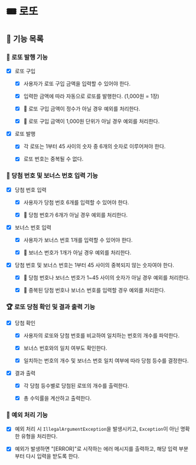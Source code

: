 # 🎟️ 로또

## 🚀 기능 목록

### 🎫 로또 발행 기능

- [x] 로또 구입

  - [x] 사용자가 로또 구입 금액을 입력할 수 있어야 한다.

  - [x] 입력한 금액에 따라 자동으로 로또를 발행한다. (1,000원 = 1장)

  - [x] 🚧 로또 구입 금액이 정수가 아닐 경우 예외를 처리한다.

  - [x] 🚧 로또 구입 금액이 1,000원 단위가 아닐 경우 예외를 처리한다.

- [x] 로또 발행

  - [x] 각 로또는 1부터 45 사이의 숫자 중 6개의 숫자로 이루어져야 한다.

  - [x] 로또 번호는 중복될 수 없다.


### 🔮 당첨 번호 및 보너스 번호 입력 기능

- [x] 당첨 번호 입력

  - [x] 사용자가 당첨 번호 6개를 입력할 수 있어야 한다.

  - [x] 🚧 당첨 번호가 6개가 아닐 경우 예외를 처리한다.

- [x] 보너스 번호 입력

  - [x] 사용자가 보너스 번호 1개를 입력할 수 있어야 한다.

  - [x] 🚧 보너스 번호가 1개가 아닐 경우 예외를 처리한다.

- [x] 당첨 번호 및 보너스 번호는 1부터 45 사이의 중복되지 않는 숫자여야 한다.

  - [x] 🚧 당첨 번호나 보너스 번호가 1~45 사이의 숫자가 아닐 경우 예외를 처리한다.

  - [x] 🚧 중복된 당첨 번호나 보너스 번호를 입력할 경우 예외를 처리한다.


### 🏆 로또 당첨 확인 및 결과 출력 기능

- [x] 당첨 확인

  - [x] 사용자의 로또와 당첨 번호를 비교하여 일치하는 번호의 개수를 파악한다.

  - [x] 보너스 번호와의 일치 여부도 확인한다.

  - [x] 일치하는 번호의 개수 및 보너스 번호 일치 여부에 따라 당첨 등수를 결정한다.

- [x] 결과 출력

  - [x] 각 당첨 등수별로 당첨된 로또의 개수를 출력한다.

  - [x] 총 수익률을 계산하고 출력한다.


### 🚧 예외 처리 기능

- [x] 예외 처리 시 `IllegalArgumentException`을 발생시키고, `Exception`이 아닌 명확한 유형을 처리한다.

- [x] 예외가 발생하면 "[ERROR]"로 시작하는 에러 메시지를 출력하고, 해당 입력 부분부터 다시 입력을 받도록 한다.